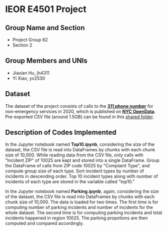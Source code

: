 # IEOR E4501 Project


## Group Name and Section

- Project Group 62
- Section 2


## Group Members and UNIs

- Jiaxian Hu, jh4311
- Yi Xiao, yx2530


## Dataset

The dataset of the project consists of calls to the [**311 phone number**][311 phone number] for non-emergency services in 2020, which is published on [**NYC OpenData**][NYC OpenData]. Pre-exported CSV file (around 1.5GB) can be found in this [shared folder][311-folder].

[311 phone number]: https://www.ny.gov/agencies/nyc-311
[NYC OpenData]: https://opendata.cityofnewyork.us
[311-folder]: https://drive.google.com/drive/folders/1BRd8_RSST69UaZRBeD_dtXGw9fuKoBZE


## Description of Codes Implemented

In the Jupyter notebook named **Top10.ipynb**, considering the size of the dataset, the CSV file is read into DataFrames by chunks with each chunk size of 10,000. While reading data from the CSV file, only calls with "Incident ZIP" of 10025 are kept and stored into a single DataFrame. Group the DataFrame of calls from ZIP code 10025 by "Complaint Type", and compute group size of each type. Sort incident types by number of incidents in descending order. Top 10 incident types along with number of incidents of each type are stored in the variable called "top10."

In the Jupyter notebook named **Parking.ipynb**, again, considering the size of the dataset, the CSV file is read into DataFrames by chunks with each chunk size of 10,000. The data is loaded for two times. The first time is for computing number of parking incidents and number of incidents for the whole dataset. The second time is for computing parking incidents and total incidents happened in region 10025. The parking propotions are then computed and compared accordingly.
